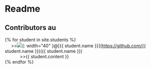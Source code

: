 # Readme 
## Contributors au

{% for student in site.students %} <br />
&nbsp;&nbsp;&nbsp;&nbsp; >><img src="{{ student.image }}">{: width="40" }@[{{ student.name }}](https://github.com/{{ student.name }})({{ student.name }}) <br />&nbsp;&nbsp;&nbsp;&nbsp;&nbsp;
&nbsp;&nbsp;&nbsp;&nbsp;&nbsp; >>{{ student.content }}<br />
{% endfor %}
